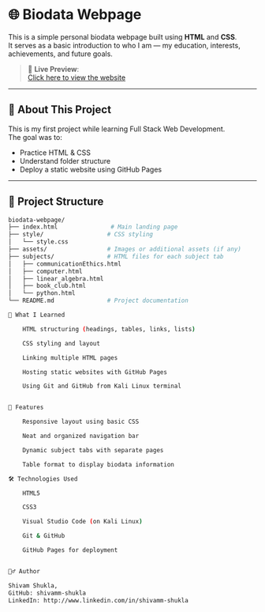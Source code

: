 # 🌐 Biodata Webpage

This is a simple personal biodata webpage built using **HTML** and **CSS**.  
It serves as a basic introduction to who I am — my education, interests, achievements, and future goals.

> 🚀 **Live Preview**:  
> [Click here to view the website](https://shivamm-shukla.github.io/biodata-webpage/)

---

## 📌 About This Project

This is my first project while learning Full Stack Web Development.  
The goal was to:
- Practice HTML & CSS
- Understand folder structure
- Deploy a static website using GitHub Pages

---

## 📁 Project Structure

```bash
biodata-webpage/
├── index.html               # Main landing page
├── style/                  # CSS styling
│   └── style.css
├── assets/                 # Images or additional assets (if any)
├── subjects/               # HTML files for each subject tab
│   ├── communicationEthics.html
│   ├── computer.html
│   ├── linear_algebra.html
│   ├── book_club.html
│   └── python.html
└── README.md               # Project documentation

🧠 What I Learned

    HTML structuring (headings, tables, links, lists)

    CSS styling and layout

    Linking multiple HTML pages

    Hosting static websites with GitHub Pages

    Using Git and GitHub from Kali Linux terminal


📌 Features

    Responsive layout using basic CSS

    Neat and organized navigation bar

    Dynamic subject tabs with separate pages

    Table format to display biodata information

🛠️ Technologies Used

    HTML5

    CSS3

    Visual Studio Code (on Kali Linux)

    Git & GitHub

    GitHub Pages for deployment


🙋‍♂️ Author

Shivam Shukla,
GitHub: shivamm-shukla
LinkedIn: http://www.linkedin.com/in/shivamm-shukla

